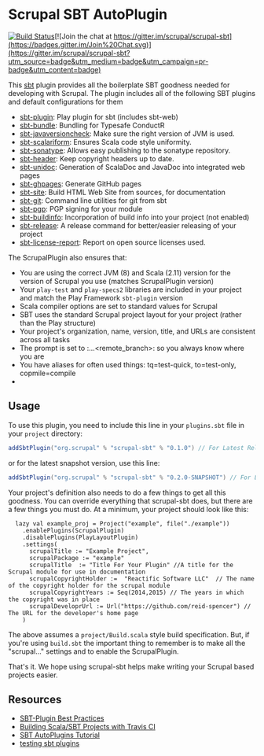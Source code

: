 # Scrupal SBT AutoPlugin

[![Build Status](https://travis-ci.org/scrupal/scrupal-sbt.svg)](https://travis-ci.org/scrupal/scrupal-sbt)[![Join the chat at https://gitter.im/scrupal/scrupal-sbt](https://badges.gitter.im/Join%20Chat.svg)](https://gitter.im/scrupal/scrupal-sbt?utm_source=badge&utm_medium=badge&utm_campaign=pr-badge&utm_content=badge)

This [sbt](https://github.com/sbt/sbt) plugin provides all the boilerplate SBT goodness needed for developing with
Scrupal. The plugin includes all of the following SBT plugins and default configurations for them

* [sbt-plugin](https://github.com/playframework/playframework/tree/master/framework/src/sbt-plugin): Play plugin for sbt (includes sbt-web)
* [sbt-bundle](https://github.com/sbt/sbt-bundle): Bundling for Typesafe ConductR
* [sbt-javaversioncheck](https://github.com/sbt/sbt-javaversioncheck): Make sure the right version of JVM is used.
* [sbt-scalariform](https://github.com/sbt/sbt-scalariform): Ensures Scala code style uniformity.
* [sbt-sonatype](https://github.com/sbt/sbt-sonatype): Allows easy publishing to the sonatype repository.
* [sbt-header](https://github.com/sbt/sbt-header): Keep copyright headers up to date. 
* [sbt-unidoc](https://github.com/sbt/sbt-unidoc): Generation of ScalaDoc and JavaDoc into integrated web pages
* [sbt-ghpages](https://github.com/sbt/sbt-ghpages): Generate GitHub pages
* [sbt-site](https://github.com/sbt/sbt-site): Build HTML Web Site from sources, for documentation 
* [sbt-git](https://github.com/sbt/sbt-git): Command line utilities for git from sbt
* [sbt-pgp](https://github.com/sbt/sbt-pgp): PGP signing for your module
* [sbt-buildinfo](https://github.com/sbt/sbt-buildinfo): Incorporation of build info into your project (not enabled)
* [sbt-release](https://github.com/sbt/sbt-release): A release command for better/easier releasing of your project
* [sbt-license-report](https://github.com/sbt/sbt-license-report): Report on open source licenses used.

The ScrupalPlugin also ensures that:
* You are using the correct JVM (8) and Scala (2.11) version for the version of Scrupal you use (matches ScrupalPlugin version)
* Your `play-test` and `play-specs2` libraries are included in your project and match the Play Framework `sbt-plugin` version
* Scala compiler options are set to standard values for Scrupal
* SBT uses the standard Scrupal project layout for your project (rather than the Play structure)
* Your project's organization, name, version, title, and URLs are consistent across all tasks
* The prompt is set to <name>:<branch>...<remote_branch>:<version> so you always know where you are
* You have aliases for often used things: tq=test-quick, to=test-only, copmile=compile
* 

## Usage

To use this plugin, you need to include this line in your `plugins.sbt` file in your `project` directory:
```scala
addSbtPlugin("org.scrupal" % "scrupal-sbt" % "0.1.0") // For Latest Released Version
```
or for the latest snapshot version, use this line:
```scala
addSbtPlugin("org.scrupal" % "scrupal-sbt" % "0.2.0-SNAPSHOT") // For Latest Development Version
```

Your project's definition also needs to do a few things to get all this goodness. You can override everything that
scrupal-sbt does, but there are a few things you must do. At a minimum, your project should look like this:
```
  lazy val example_proj = Project("example", file("./example"))
    .enablePlugins(ScrupalPlugin)
    .disablePlugins(PlayLayoutPlugin)
    .settings(
      scrupalTitle := "Example Project",
      scrupalPackage := "example"
      scrupalTitle  := "Title For Your Plugin" //A title for the Scrupal module for use in documentation
      scrupalCopyrightHolder :=  "Reactific Software LLC"  // The name of the copyright holder for the scrupal module
      scrupalCopyrightYears := Seq(2014,2015) // The years in which the copyright was in place
      scrupalDeveloprUrl := Url("https://github.com/reid-spencer") // The URL for the developer's home page
    )
```
The above assumes a `project/Build.scala` style build specification. But, if you're using `build.sbt` the important 
thing to remember is to make all the "scrupal..." settings and to enable the ScrupalPlugin.

That's it. We hope using scrupal-sbt helps make writing your Scrupal based projects easier.

## Resources

- [SBT-Plugin Best Practices](http://www.scala-sbt.org/0.13/docs/Plugins-Best-Practices.html)
- [Building Scala/SBT Projects with Travis CI](http://docs.travis-ci.com/user/languages/scala/)
- [SBT AutoPlugins Tutorial](http://mukis.de/pages/sbt-autoplugins-tutorial/) 
- [testing sbt plugins](http://eed3si9n.com/testing-sbt-plugins)
